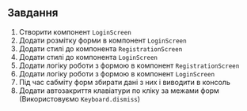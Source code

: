 ## Завдання

1. Створити компонент `LoginScreen`
2. Додати розмітку форми в компонент `LoginScreen`
3. Додати стилі до компонента `RegistrationScreen`
4. Додати стилі до компонента `LoginScreen`
5. Додати логіку роботи з формою в компонент `RegistrationScreen`
6. Додати логіку роботи з формою в компонент `LoginScreen`
7. Під час сабміту форм збирати дані з них і виводити в консоль
8. Додати автозакриття клавіатури по кліку за межами форм (Використовуємо `Keyboard.dismiss`)
